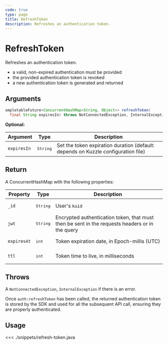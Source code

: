 ```yaml
---
code: true
type: page
title: RefreshToken
description: Refreshes an authentication token.
---
```


# RefreshToken

Refreshes an authentication token.

- a valid, non-expired authentication must be provided
- the provided authentication token is revoked
- a new authentication token is generated and returned

## Arguments

```java
ompletableFuture<ConcurrentHashMap<String, Object>> refreshToken(
  final String expiresIn) throws NotConnectedException, InternalException
```

**Optional:**

| Argument    | Type              | Description                                                                 |
|-------------|-------------------|-----------------------------------------------------------------------------|
| `expiresIn` | <pre>String</pre> | Set the token expiration duration (default: depends on Kuzzle configuration file) |

## Return

A ConcurrentHashMap with the following properties:

| Property    | Type              | Description                                                                              |
|-------------|-------------------|------------------------------------------------------------------------------------------|
| `_id`       | <pre>String</pre> | User's `kuid`                                                                            |
| `jwt`       | <pre>String</pre> | Encrypted authentication token, that must then be sent in the requests headers or in the query |
| `expiresAt` | <pre>int</pre>  | Token expiration date, in Epoch-millis (UTC)                                             |
| `ttl`       | <pre>int</pre>  | Token time to live, in milliseconds                                                      |

## Throws

A `NotConnectedException`, `InternalException` if there is an error.

Once `auth:refreshToken` has been called, the returned authentication token is stored by the SDK and used for all the subsequent API call, ensuring they are properly authenticated.

## Usage

<<< ./snippets/refresh-token.java

